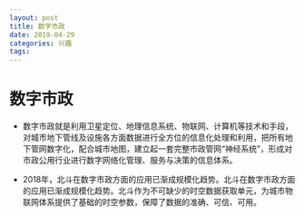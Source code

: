 ```yaml
---
layout: post
title: 数字市政
date: 2019-04-29 
categories: 兴趣
tags: 
---
```


# 数字市政

- 数字市政就是利用卫星定位、地理信息系统、物联网、计算机等技术和手段，对城市地下管线及设施各方面数据进行全方位的信息化处理和利用，把所有地下管网数字化，配合城市地图，建立起一套完整市政管网“神经系统”，形成对市政公用行业进行数字网络化管理、服务与决策的信息体系。

- 2018年，北斗在数字市政方面的应用已渐成规模化趋势。北斗在数字市政方面的应用已渐成规模化趋势。北斗作为不可缺少的时空数据获取单元，为城市物联网体系提供了基础的时空参数，保障了数据的准确、可信、可用。
